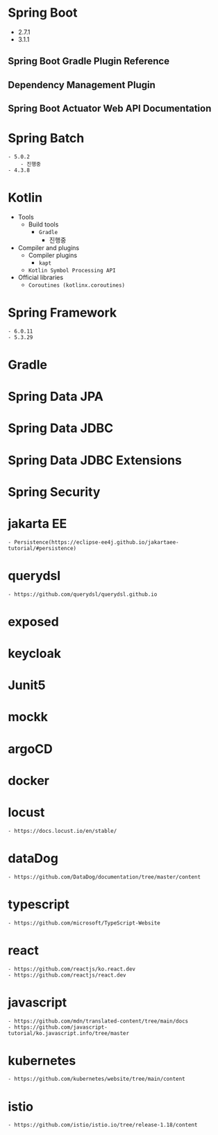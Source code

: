 # Spring Boot
- 2.7.1
- 3.1.1
## Spring Boot Gradle Plugin Reference
## Dependency Management Plugin
## Spring Boot Actuator Web API Documentation
# Spring Batch
    - 5.0.2
        - 진행중
    - 4.3.8
# Kotlin
- Tools
    - Build tools
        - `Gradle`
            - 진행중
- Compiler and plugins 
    - Compiler plugins 
        - `kapt`
    - `Kotlin Symbol Processing API`
- Official libraries
    - `Coroutines (kotlinx.coroutines)`
# Spring Framework
    - 6.0.11
    - 5.3.29
# Gradle
# Spring Data JPA
# Spring Data JDBC
# Spring Data JDBC Extensions
# Spring Security
# jakarta EE
    - Persistence(https://eclipse-ee4j.github.io/jakartaee-tutorial/#persistence)
# querydsl
    - https://github.com/querydsl/querydsl.github.io
# exposed
# keycloak
# Junit5
# mockk
# argoCD
# docker
# locust
    - https://docs.locust.io/en/stable/
# dataDog
    - https://github.com/DataDog/documentation/tree/master/content
# typescript
    - https://github.com/microsoft/TypeScript-Website
# react
    - https://github.com/reactjs/ko.react.dev
    - https://github.com/reactjs/react.dev
# javascript
    - https://github.com/mdn/translated-content/tree/main/docs
    - https://github.com/javascript-tutorial/ko.javascript.info/tree/master
# kubernetes
    - https://github.com/kubernetes/website/tree/main/content 
# istio
    - https://github.com/istio/istio.io/tree/release-1.18/content
